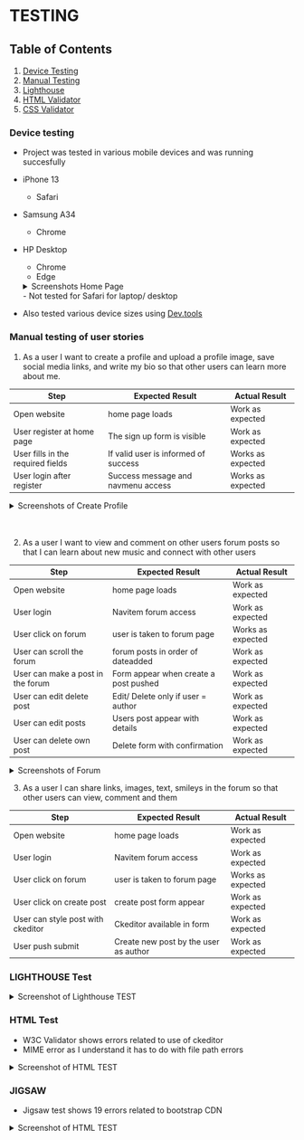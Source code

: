 # TESTING

## Table of Contents

1. [Device Testing](#device-testing)
2. [Manual Testing](#manual-testing-of-user-stories)
3. [Lighthouse](#lighthouse-test)
4. [HTML Validator](#html-test)
5. [CSS Validator](#jigsaw)


### Device testing

- Project was tested in various mobile devices and was running succesfully
- iPhone 13
    - Safari
- Samsung A34
    - Chrome
- HP Desktop
    - Chrome
    - Edge
    <details><summary>Screenshots Home Page</summary>
  <img src="TESTING/screenshots/home_page_chrome.jpg">
    
  </details>
    - Not tested for Safari for laptop/ desktop
- Also tested various device sizes using [Dev.tools](https://developer.chrome.com/docs/devtools/)

### Manual testing of user stories

1. As a user I want to create a profile and upload a profile image, save social media links, and write my bio so that other users can learn more about me.

| **Step**                            | **Expected Result**                       | **Actual Result** |
| ----------------------------------- | ----------------------------------------- | ----------------- |
| Open website                        | home page loads                           | Work as expected  |
| User register at home page          | The sign up form is visible               | Work as expected  |
| User fills in the required fields   | If valid user is informed of success      | Works as expected |
| User login after register           | Success message and navmenu access        | Works as expected |


<details><summary>Screenshots of Create Profile</summary>
<img src="TESTING/screenshots/register.jpg" >
<img src="TESTING/screenshots/signup_form.jpg" >
<img src="TESTING/screenshots/after_register_success.jpg" >
<img src="TESTING/screenshots/after_login.jpg" >
</details>
<br>
<br>


2. As a user I want to view and comment on other users forum posts so that I can learn about new music and connect with other users

| **Step**                                | **Expected Result**                     | **Actual Result** |
| --------------------------------------- | --------------------------------------- | ----------------- |
| Open website                            | home page loads                         | Work as expected  |
| User login                              | Navitem forum access                    | Work as expected  |
| User click on forum                     | user is taken to forum page             | Works as expected |
| User can scroll the forum               | forum posts in order of dateadded       | Work as expected  |
| User can make a post in the forum       | Form appear when create a post pushed   | Work as expected  |
| User can edit delete post               | Edit/ Delete only if user = author      | Work as expected  |
| User can edit posts                     | Users post appear with details          | Work as expected  |
| User can delete own post                | Delete form with confirmation           | Work as expected  |

 <details><summary>Screenshots of Forum</summary>
<img src="TESTING/screenshots/home_page_chrome.jpg" >
<img src="TESTING/screenshots/after_login_success.jpg" >
<img src="TESTING/screenshots/forum_view.jpg" >
<img src="TESTING/screenshots/forum_scroll.jpg" >
<img src="TESTING/screenshots/forum_scroll.jpg" >
<img src="TESTING/screenshots/user_forum_author.jpg" >
<img src="TESTING/screenshots/user_edit_forum.jpg" >
<img src="TESTING/screenshots/delete_post.jpg" >
</details>

3. As a user I can share links, images, text, smileys in the forum so that other users can view, comment and them

| **Step**                                | **Expected Result**                     | **Actual Result** |
| --------------------------------------- | --------------------------------------- | ----------------- |
| Open website                            | home page loads                         | Work as expected  |
| User login                              | Navitem forum access                    | Work as expected  |
| User click on forum                     | user is taken to forum page             | Works as expected |
| User click on create post               | create post form appear                 | Work as expected  |
| User can style post with ckeditor       | Ckeditor available in form              | Work as expected  |
| User push submit                        | Create new post by the user as author   | Work as expected  |

### LIGHTHOUSE Test
<details><summary>Screenshot of Lighthouse TEST</summary>
<img src="TESTING/screenshots/lighthouseTEST.png" >
</details>

### HTML Test
- W3C Validator shows errors related to use of ckeditor
- MIME error as I understand it has to do with file path errors 
<details><summary>Screenshot of HTML TEST</summary>
<img src="TESTING/screenshots/HTMLTest.png" >
</details>

### JIGSAW
- Jigsaw test shows 19 errors related to bootstrap CDN
<details><summary>Screenshot of HTML TEST</summary>
<img src="TESTING/screenshots/JIGSAWTest.png" >
</details>






